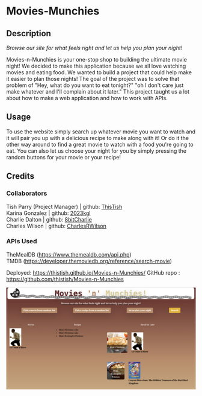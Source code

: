 # Movies-Munchies

## Description
*Browse our site for what feels right and let us help you plan your night!*

Movies-n-Munchies is your one-stop shop to building the ultimate movie night! We decided to make this application because we all love watching movies and eating food. We wanted to build a project that could help make it easier to plan those nights! The goal of the project was to solve that problem of "Hey, what do you want to eat tonight?" "oh I don't care just make whatever and I'll complain about it later." This project taught us a lot about how to make a web application and how to work with APIs.

## Usage
To use the website simply search up whatever movie you want to watch and it will pair you up with a delicious recipe to make along with it! Or do it the other way around to find a great movie to watch with a food you're going to eat. You can also let us choose your night for you by simply pressing the random buttons for your movie or your recipe!

## Credits

### Collaborators
Tish Parry (Project Manager) | github: [ThisTish](https://github.com/thistish)<br>
Karina Gonzalez | github: [2023kgl](https://github.com/2023kgl)<br>
Charlie Dalton | github: [8bitCharlie](https://github.com/8bitCharlie)<br>
Charles Wilson | github: [CharlesRWilson](https://github.com/CharlesRWilson)<br>

### APIs Used
TheMealDB (https://www.themealdb.com/api.php)<br>
TMDB (https://developer.themoviedb.org/reference/search-movie)

Deployed: https://thistish.github.io/Movies-n-Munchies/
GitHub repo : https://github.com/thistish/Movies-n-Munchies

![Movies'n'Munchies](./assets/images/Movies'n'Munchies.png)
